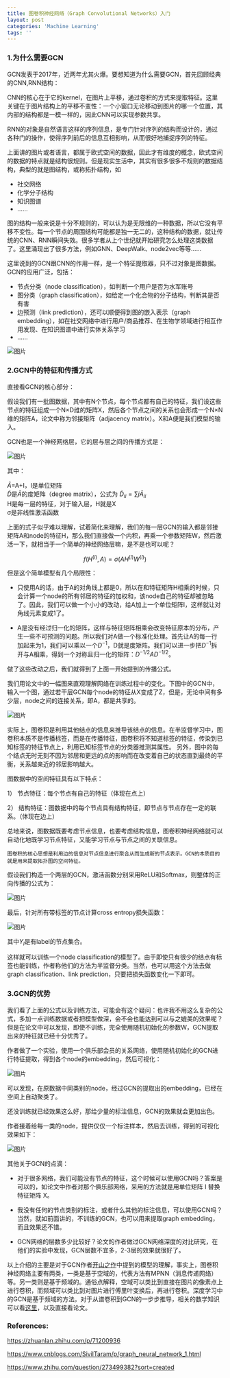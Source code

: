 ```yaml
---
title: 图卷积神经网络（Graph Convolutional Networks）入门
layout: post
categories: 'Machine Learning'
tags: ''
---
```


### 1.为什么需要GCN
GCN发表于2017年，近两年尤其火爆。要想知道为什么需要GCN，首先回顾经典的CNN,RNN结构：

CNN的核心在于它的kernel，在图片上平移，通过卷积的方式来提取特征。这里关键在于图片结构上的平移不变性：一个小窗口无论移动到图片的哪一个位置，其内部的结构都是一模一样的，因此CNN可以实现参数共享。

RNN的对象是自然语言这样的序列信息，是专门针对序列的结构而设计的，通过各种门的操作，使得序列前后的信息互相影响，从而很好地捕捉序列的特征。

上面讲的图片或者语言，都属于欧式空间的数据，因此才有维度的概念，欧式空间的数据的特点就是结构很规则。但是现实生活中，其实有很多很多不规则的数据结构，典型的就是图结构，或称拓扑结构，如
* 社交网络
* 化学分子结构
* 知识图谱
* ……

图的结构一般来说是十分不规则的，可以认为是无限维的一种数据，所以它没有平移不变性。每一个节点的周围结构可能都是独一无二的，这种结构的数据，就让传统的CNN、RNN瞬间失效。很多学者从上个世纪就开始研究怎么处理这类数据了。这里涌现出了很多方法，例如GNN、DeepWalk、node2vec等等……

这里说到的GCN跟CNN的作用一样，是一个特征提取器，只不过对象是图数据。GCN的应用广泛，包括：

* 节点分类（node classification），如判断一个用户是否为水军账号
* 图分类（graph classification），如给定一个化合物的分子结构，判断其是否有害
* 边预测（link prediction），还可以顺便得到图的嵌入表示（graph embedding），如在社交网络中进行用户/商品推荐、在生物学领域进行相互作用发现、在知识图谱中进行实体关系学习
* ……

![图片](https://paichin.github.io/assets/images4post/5_1.png)

### 2.GCN中的特征和传播方式

直接看GCN的核心部分：

假设我们有一批图数据，其中有N个节点，每个节点都有自己的特征，我们设这些节点的特征组成一个N×D维的矩阵X，然后各个节点之间的关系也会形成一个N×N维的矩阵A，论文中称为邻接矩阵（adjacency matrix）。X和A便是我们模型的输入。

GCN也是一个神经网络层，它的层与层之间的传播方式是：

![图片](https://paichin.github.io/assets/images4post/5_2.png)

其中：

$\tilde{A}$=A+I，I是单位矩阵<br>
$\tilde{D}$是$\tilde{A}$的度矩阵（degree matrix），公式为 $\tilde{D}_{ii}=\sum{j\tilde{A}_{ii}}$<br>
H是每一层的特征，对于输入层，H就是X<br>
σ是非线性激活函数<br>

上面的式子似乎难以理解，试着简化来理解，我们的每一层GCN的输入都是邻接矩阵A和node的特征H，那么我们直接做一个内积，再乘一个参数矩阵W，然后激活一下，就相当于一个简单的神经网络层嘛，是不是也可以呢？

$$
f(H^{(l)},A) = \sigma(AH^{(l)}W^{(l)})
$$

但是这个简单模型有几个局限性：

* 只使用A的话，由于A的对角线上都是0，所以在和特征矩阵H相乘的时候，只会计算一个node的所有邻居的特征的加权和，该node自己的特征却被忽略了。因此，我们可以做一个小小的改动，给A加上一个单位矩阵I，这样就让对角线元素变成1了。

* A是没有经过归一化的矩阵，这样与特征矩阵相乘会改变特征原本的分布，产生一些不可预测的问题。所以我们对A做一个标准化处理。首先让A的每一行加起来为1，我们可以乘以一个$D^{-1}$，D就是度矩阵。我们可以进一步把$D^{-1}$拆开与A相乘，得到一个对称且归一化的矩阵：$D^{-1/2}AD^{-1/2}$。

做了这些改动之后，我们就得到了上面一开始提到的传播公式。

我们用论文中的一幅图来直观理解网络在训练过程中的变化。下图中的GCN中，输入一个图，通过若干层GCN每个node的特征从X变成了Z，但是，无论中间有多少层，node之间的连接关系，即A，都是共享的。

![图片](https://paichin.github.io/assets/images4post/5_7.png)

实际上，图卷积是利用其他结点的信息来推导该结点的信息。在半监督学习中，图卷积本质不是传播标签，而是在传播特征，图卷积将不知道标签的特征，传染到已知标签的特征节点上，利用已知标签节点的分类器推测其属性。
另外，图中的每个结点无时无刻不因为邻居和更远的点的影响而在改变着自己的状态直到最终的平衡，关系越亲近的邻居影响越大。

图数据中的空间特征具有以下特点：

1） 节点特征：每个节点有自己的特征（体现在点上）

2） 结构特征：图数据中的每个节点具有结构特征，即节点与节点存在一定的联系。（体现在边上）

总地来说，图数据既要考虑节点信息，也要考虑结构信息，图卷积神经网络就可以自动化地既学习节点特征，又能学习节点与节点之间的关联信息。

```
图卷积的核心思想是利用边的信息对节点信息进行聚合从而生成新的节点表示。GCN的本质目的就是用来提取拓扑图的空间特征。
```


假设我们构造一个两层的GCN，激活函数分别采用ReLU和Softmax，则整体的正向传播的公式为：

![图片](https://paichin.github.io/assets/images4post/5_3.png)

最后，针对所有带标签的节点计算cross entropy损失函数：

![图片](https://paichin.github.io/assets/images4post/5_4.png)

其中$Y_{l}$是有label的节点集合。

这样就可以训练一个node classification的模型了。由于即使只有很少的结点有标签也能训练，作者称他们的方法为半监督分类。当然，也可以用这个方法去做graph classification、link prediction，只要把损失函数变化一下即可。

### 3.GCN的优势

我们看了上面的公式以及训练方法，可能会有这个疑问：也许我不用这么复杂的公式，多加一点训练数据或者把模型做深，会不会也能达到可以与之媲美的效果呢？但是在论文中可以发现，即使不训练，完全使用随机初始化的参数W，GCN提取出来的特征就已经十分优秀了。

作者做了一个实验，使用一个俱乐部会员的关系网络，使用随机初始化的GCN进行特征提取，得到各个node的embedding，然后可视化：

![图片](https://paichin.github.io/assets/images4post/5_5.jpg)

可以发现，在原数据中同类别的node，经过GCN的提取出的embedding，已经在空间上自动聚类了。

还没训练就已经效果这么好，那给少量的标注信息，GCN的效果就会更加出色。

作者接着给每一类的node，提供仅仅一个标注样本，然后去训练，得到的可视化效果如下：

![图片](https://paichin.github.io/assets/images4post/5_6.webp)

其他关于GCN的点滴：

* 对于很多网络，我们可能没有节点的特征，这个时候可以使用GCN吗？答案是可以的，如论文中作者对那个俱乐部网络，采用的方法就是用单位矩阵 I 替换特征矩阵 X。

* 我没有任何的节点类别的标注，或者什么其他的标注信息，可以使用GCN吗？当然，就如前面讲的，不训练的GCN，也可以用来提取graph embedding，而且效果还不错。

* GCN网络的层数多少比较好？论文的作者做过GCN网络深度的对比研究，在他们的实验中发现，GCN层数不宜多，2-3层的效果就很好了。

以上介绍的主要是对于GCN作者[开山之作](https://arxiv.org/pdf/1609.02907.pdf)中提到的模型的理解，事实上，图卷积神经网络主要有两类，一类是基于空域的，代表方法有MPNN（消息传递网络）等。另一类则是基于频域的。通俗点解释，空域可以类比到直接在图片的像素点上进行卷积，而频域可以类比到对图片进行傅里叶变换后，再进行卷积。深度学习中的GCN是基于频域的方法。对于从谱卷积到GCN的一步步推导，相关的数学知识可以看[这里](https://www.cnblogs.com/SivilTaram/p/graph_neural_network_2.html)，以及直接看论文。

### References:
https://zhuanlan.zhihu.com/p/71200936

https://www.cnblogs.com/SivilTaram/p/graph_neural_network_1.html

https://www.zhihu.com/question/273499382?sort=created